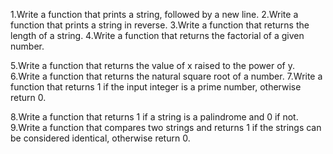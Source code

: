1.Write a function that prints a string, followed by a new line.
2.Write a function that prints a string in reverse.
3.Write a function that returns the length of a string.
4.Write a function that returns the factorial of a given number.

5.Write a function that returns the value of x raised to the power of y.
6.Write a function that returns the natural square root of a number.
7.Write a function that returns 1 if the input integer is a prime number, otherwise return 0.

8.Write a function that returns 1 if a string is a palindrome and 0 if not.
9.Write a function that compares two strings and returns 1 if the strings can be considered identical, otherwise return 0.
